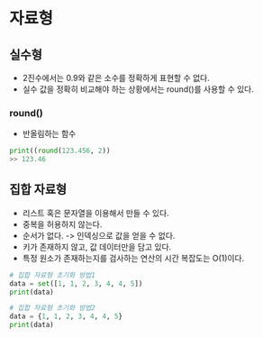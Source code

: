 # 자료형
## 실수형
- 2진수에서는 0.9와 같은 소수를 정확하게 표현할 수 없다.
- 실수 값을 정확히 비교해야 하는 상황에서는 round()를 사용할 수 있다.
### round()
- 반올림하는 함수
```py
print((round(123.456, 2))
>> 123.46
```
## 집합 자료형
- 리스트 혹은 문자열을 이용해서 만들 수 있다.
- 중복을 허용하지 않는다.
- 순서가 없다. -> 인덱싱으로 값을 얻을 수 없다.
- 키가 존재하지 않고, 값 데이터만을 담고 있다.
- 특정 원소가 존재하는지를 검사하는 연산의 시간 복잡도는 O(1)이다.
```py
# 집합 자료형 초기화 방법1
data = set([1, 1, 2, 3, 4, 4, 5])
print(data)

# 집합 자료형 초기화 방법2
data = {1, 1, 2, 3, 4, 4, 5}
print(data)
```
